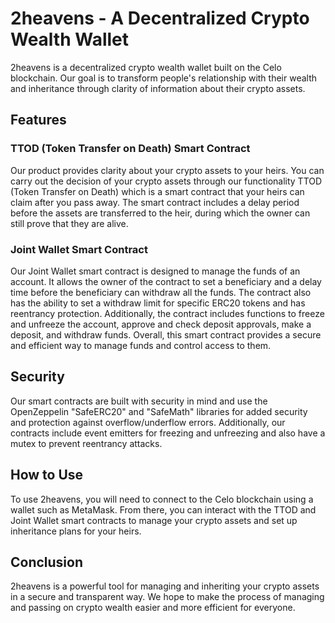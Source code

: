 # 2heavens - A Decentralized Crypto Wealth Wallet
2heavens is a decentralized crypto wealth wallet built on the Celo blockchain. Our goal is to transform people's relationship with their wealth and inheritance through clarity of information about their crypto assets.

## Features
### TTOD (Token Transfer on Death) Smart Contract
Our product provides clarity about your crypto assets to your heirs. You can carry out the decision of your crypto assets through our functionality TTOD (Token Transfer on Death) which is a smart contract that your heirs can claim after you pass away. The smart contract includes a delay period before the assets are transferred to the heir, during which the owner can still prove that they are alive.

### Joint Wallet Smart Contract
Our Joint Wallet smart contract is designed to manage the funds of an account. It allows the owner of the contract to set a beneficiary and a delay time before the beneficiary can withdraw all the funds. The contract also has the ability to set a withdraw limit for specific ERC20 tokens and has reentrancy protection. Additionally, the contract includes functions to freeze and unfreeze the account, approve and check deposit approvals, make a deposit, and withdraw funds. Overall, this smart contract provides a secure and efficient way to manage funds and control access to them.

## Security
Our smart contracts are built with security in mind and use the OpenZeppelin "SafeERC20" and "SafeMath" libraries for added security and protection against overflow/underflow errors. Additionally, our contracts include event emitters for freezing and unfreezing and also have a mutex to prevent reentrancy attacks.

## How to Use
To use 2heavens, you will need to connect to the Celo blockchain using a wallet such as MetaMask. From there, you can interact with the TTOD and Joint Wallet smart contracts to manage your crypto assets and set up inheritance plans for your heirs.

## Conclusion
2heavens is a powerful tool for managing and inheriting your crypto assets in a secure and transparent way. We hope to make the process of managing and passing on crypto wealth easier and more efficient for everyone.
